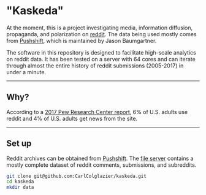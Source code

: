 # "Kaskeda"

At the moment, this is a project investigating media, information
diffusion, propaganda, and polarization on [reddit]. The data being
used mostly comes from [Pushshift], which is maintained by Jason
Baumgartner.

The software in this repository is designed to facilitate high-scale
analytics on reddit data. It has been tested on a server with 64 cores
and can iterate through almost the entire history of reddit
submissions (2005-2017) in under a minute.

---

## Why?

According to a [2017 Pew Research Center report][pew2017], 6% of U.S.
adults use reddit and 4% of U.S. adults get news from the site.

---

## Set up

Reddit archives can be obtained from [Pushshift]. The [file server]
contains a mostly complete dataset of reddit comments, submissions,
and subreddits.

```sh
git clone git@github.com:CarlColglazier/kaskeda.git
cd kaskeda
mkdir data
```


[reddit]: https://reddit.com/ "reddit: the front page of the internet"

[Pushshift]: https://pushshift.io/

[file server]: https://files.pushshift.io/reddit/

[pew2017]: http://www.journalism.org/2017/09/07/news-use-across-social-media-platforms-2017/
